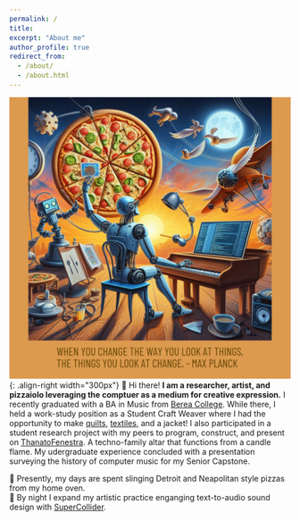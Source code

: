 ```yaml
---
permalink: /
title: 
excerpt: "About me"
author_profile: true
redirect_from: 
  - /about/
  - /about.html
---
```


![Illustration of robot reaching for pizza while play piano and programming a computer](/images/homepage_img_robot_max_planck.png){: .align-right width="300px"}
👋 Hi there! **I am a researcher, artist, and pizzaiolo leveraging the comptuer as a medium for creative expression.** I recently graduated with a BA in Music from [Berea College](https://www.berea.edu/). While there, I held a work-study position as a Student Craft Weaver where I had the opportunity to make [quilts](https://www.bcloghousecrafts.com/student-craft-garden-sampler-quilted-tapestry.html), [textiles](https://www.bcloghousecrafts.com/student-craft/weaving/), and a jacket! I also participated in a student research project with my peers to program, construct, and present on [ThanatoFenestra](https://isam2022.hemi-makers.org/wp-content/uploads/sites/3/2022/10/119..pdf). A techno-family altar that functions from a candle flame. My udergraduate experience concluded with a presentation surveying the history of computer music for my Senior Capstone.

🍕 Presently, my days are spent slinging Detroit and Neapolitan style pizzas from my home oven.  
🤖 By night I expand my artistic practice enganging text-to-audio sound design with [SuperCollider](https://supercollider.github.io/).
